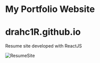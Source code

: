 # My Portfolio Website
# drahc1R.github.io

Resume site developed with ReactJS

![ResumeSite](https://user-images.githubusercontent.com/87214439/180318000-81fdc076-c612-46cb-9fda-17f7cade7e68.jpg)

